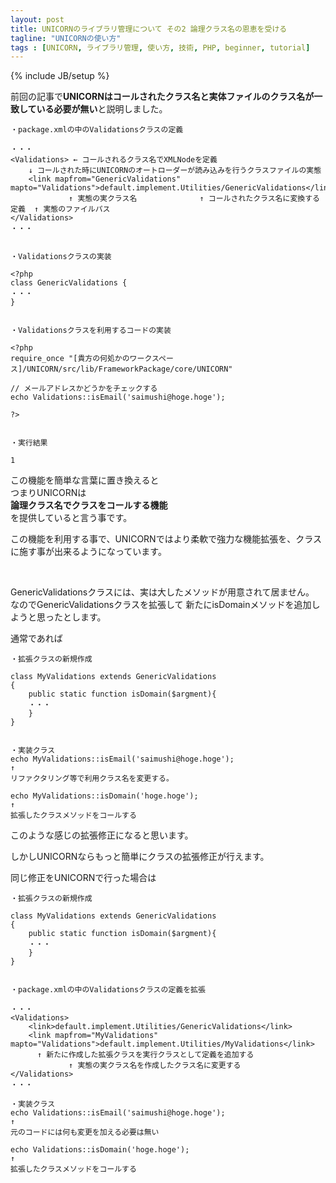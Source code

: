 ```yaml
---
layout: post
title: UNICORNのライブラリ管理について その2 論理クラス名の恩恵を受ける
tagline: "UNICORNの使い方"
tags : [UNICORN, ライブラリ管理, 使い方, 技術, PHP, beginner, tutorial]
---
```

{% include JB/setup %}

前回の記事で**UNICORNはコールされたクラス名と実体ファイルのクラス名が一致している必要が無い**と説明しました。

```
・package.xmlの中のValidationsクラスの定義

・・・
<Validations> ← コールされるクラス名でXMLNodeを定義
	↓ コールされた時にUNICORNのオートローダーが読み込みを行うクラスファイルの実態
	<link mapfrom="GenericValidations" mapto="Validations">default.implement.Utilities/GenericValidations</link>
	         ↑ 実態の実クラス名              ↑ コールされたクラス名に変換する定義  ↑ 実態のファイルパス
</Validations>
・・・


・Validationsクラスの実装

<?php
class GenericValidations {
・・・
}


・Validationsクラスを利用するコードの実装

<?php
require_once "[貴方の何処かのワークスペース]/UNICORN/src/lib/FrameworkPackage/core/UNICORN"

// メールアドレスかどうかをチェックする
echo Validations::isEmail('saimushi@hoge.hoge');

?>


・実行結果

1

```

この機能を簡単な言葉に置き換えると  
つまりUNICORNは  
**論理クラス名でクラスをコールする機能**  
を提供していると言う事です。

この機能を利用する事で、UNICORNではより柔軟で強力な機能拡張を、クラスに施す事が出来るようになっています。

&nbsp;

GenericValidationsクラスには、実は大したメソッドが用意されて居ません。  
なのでGenericValidationsクラスを拡張して
新たにisDomainメソッドを追加しようと思ったとします。

通常であれば

```
・拡張クラスの新規作成

class MyValidations extends GenericValidations
{
    public static function isDomain($argment){
    ・・・
    }
}


・実装クラス
echo MyValidations::isEmail('saimushi@hoge.hoge');
↑
リファクタリング等で利用クラス名を変更する。

echo MyValidations::isDomain('hoge.hoge');
↑
拡張したクラスメソッドをコールする
```

このような感じの拡張修正になると思います。

しかしUNICORNならもっと簡単にクラスの拡張修正が行えます。

同じ修正をUNICORNで行った場合は

```
・拡張クラスの新規作成

class MyValidations extends GenericValidations
{
    public static function isDomain($argment){
    ・・・
    }
}


・package.xmlの中のValidationsクラスの定義を拡張

・・・
<Validations>
	<link>default.implement.Utilities/GenericValidations</link>
	<link mapfrom="MyValidations" mapto="Validations">default.implement.Utilities/MyValidations</link>
	  ↑ 新たに作成した拡張クラスを実行クラスとして定義を追加する
	         ↑ 実態の実クラス名を作成したクラス名に変更する
</Validations>
・・・

・実装クラス
echo Validations::isEmail('saimushi@hoge.hoge');
↑
元のコードには何も変更を加える必要は無い

echo Validations::isDomain('hoge.hoge');
↑
拡張したクラスメソッドをコールする
```


